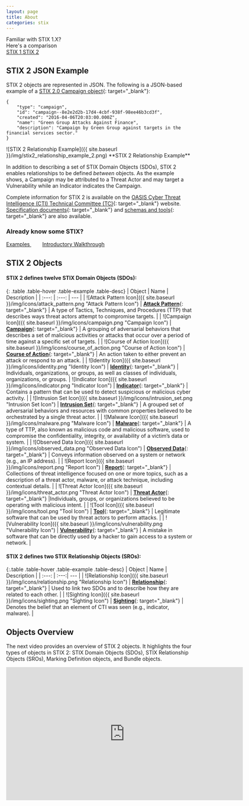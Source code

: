 ```yaml
---
layout: page
title: About
categories: stix
---
```


<div class="well info-box">Familiar with STIX 1.X?<br/>Here's a comparison<br/>
  <a class="btn btn-primary btn-spec pannel-btn" data-toggle="tooltip" title="STIX Version Comparison" href="{{site.baseurl}}/stix/compare">STIX 1 <span class="glyphicon glyphicon-menu-right"></span><span class="glyphicon glyphicon-menu-right pannel-glfy"></span>  STIX 2
  </a>
</div>

## STIX 2 JSON Example

STIX 2 objects are represented in JSON. The following is a JSON-based example of a [STIX 2.0 Campaign object](https://docs.google.com/document/d/1IvkLxg_tCnICsatu2lyxKmWmh1gY2h8HUNssKIE-UIA/pub#h.pcpvfz4ik6d6){: target="_blank"}:

```
{  
    "type": "campaign",  
    "id": "campaign--8e2e2d2b-17d4-4cbf-938f-98ee46b3cd3f",  
    "created": "2016-04-06T20:03:00.000Z",  
    "name": "Green Group Attacks Against Finance",  
    "description": "Campaign by Green Group against targets in the financial services sector."  
}
```

<div class="pull-right text-center about-fig" markdown="span">
![STIX 2 Relationship Example]({{ site.baseurl }}/img/stix2_relationship_example_2.png)
**STIX 2 Relationship Example**
</div>

In addition to describing a set of STIX Domain Objects (SDOs), STIX 2 enables relationships to be defined *between* objects. As the example shows, a Campaign may be attributed to a Threat Actor and may target a Vulnerability while an Indicator indicates the Campaign.


Complete information for STIX 2 is available on the [OASIS Cyber Threat Intelligence (CTI) Technical Committee (TC)](https://www.oasis-open.org/committees/tc_home.php?wg_abbrev=cti){: target="_blank"} website. [Specification documents](https://docs.google.com/document/d/1yvqWaPPnPW-2NiVCLqzRszcx91ffMowfT5MmE9Nsy_w/edit?pref=2&pli=1){: target="_blank"} and [schemas and tools](https://www.oasis-open.org/committees/tc_home.php?wg_abbrev=cti#openrepo){: target="_blank"} are also available.

### Already know some STIX? 

<div>
  <a style="width: 150px; margin-right: 30px;" class="btn btn-primary btn-spec" data-toggle="tooltip" title="Examples" href="{{site.baseurl}}/stix/examples"> 
    <span class="glyphicon glyphicon-education"></span> Examples
  </a>

  <a style="width: 300px;" class="btn btn-primary btn-spec" data-toggle="tooltip" title="Introductory Walkthrough" href="{{site.baseurl}}/stix/Walkthrough"> 
    <span class="glyphicon glyphicon-road"></span> Introductory Walkthrough
  </a>
</div>

## STIX 2 Objects

#### STIX 2 defines twelve STIX Domain Objects (SDOs):

{: .table .table-hover .table-example .table-desc}
| Object | Name | Description |
| :---: | :---: | --- |
| ![Attack Pattern Icon]({{ site.baseurl }}/img/icons/attack_pattern.png "Attack Pattern Icon") | [**Attack Pattern**](https://docs.google.com/document/d/1IvkLxg_tCnICsatu2lyxKmWmh1gY2h8HUNssKIE-UIA/edit#heading=h.axjijf603msy){: target="_blank"} | A type of Tactics, Techniques, and Procedures (TTP) that describes ways threat actors attempt to compromise targets. |
| ![Campaign Icon]({{ site.baseurl }}/img/icons/campaign.png "Campaign Icon") | [**Campaign**](https://docs.google.com/document/d/1IvkLxg_tCnICsatu2lyxKmWmh1gY2h8HUNssKIE-UIA/edit#heading=h.pcpvfz4ik6d6){: target="_blank"} | A grouping of adversarial behaviors that describes a set of malicious activities or attacks that occur over a period of time against a specific set of targets. |
| ![Course of Action Icon]({{ site.baseurl }}/img/icons/course_of_action.png "Course of Action Icon") | [**Course of Action**](https://docs.google.com/document/d/1IvkLxg_tCnICsatu2lyxKmWmh1gY2h8HUNssKIE-UIA/edit#heading=h.a925mpw39txn){: target="_blank"} | An action taken to either prevent an attack or respond to an attack. |
| ![Identity Icon]({{ site.baseurl }}/img/icons/identity.png "Identity Icon") | [**Identity**](https://docs.google.com/document/d/1IvkLxg_tCnICsatu2lyxKmWmh1gY2h8HUNssKIE-UIA/edit#heading=h.wh296fiwpklp){: target="_blank"} | Individuals, organizations, or groups, as well as classes of individuals, organizations, or groups. 
| ![Indicator Icon]({{ site.baseurl }}/img/icons/indicator.png "Indicator Icon") | [**Indicator**](https://docs.google.com/document/d/1IvkLxg_tCnICsatu2lyxKmWmh1gY2h8HUNssKIE-UIA/edit#heading=h.muftrcpnf89v){: target="_blank"} | Contains a pattern that can be used to detect suspicious or malicious cyber activity. |
| ![Intrusion Set Icon]({{ site.baseurl }}/img/icons/intrusion_set.png "Intrusion Set Icon") | [**Intrusion Set**](https://docs.google.com/document/d/1IvkLxg_tCnICsatu2lyxKmWmh1gY2h8HUNssKIE-UIA/edit#heading=h.5ol9xlbbnrdn){: target="_blank"} | A grouped set of adversarial behaviors and resources with common properties believed to be orchestrated by a single threat actor. |
| ![Malware Icon]({{ site.baseurl }}/img/icons/malware.png "Malware Icon") | [**Malware**](https://docs.google.com/document/d/1IvkLxg_tCnICsatu2lyxKmWmh1gY2h8HUNssKIE-UIA/edit#heading=h.s5l7katgbp09){: target="_blank"} | A type of TTP, also known as malicious code and malicious software, used to compromise the confidentiality, integrity, or availability of a victim’s data or system. |
| ![Observed Data Icon]({{ site.baseurl }}/img/icons/observed_data.png "Observed Data Icon") | [**Observed Data**](https://docs.google.com/document/d/1IvkLxg_tCnICsatu2lyxKmWmh1gY2h8HUNssKIE-UIA/edit#heading=h.p49j1fwoxldc){: target="_blank"} | Conveys information observed on a system or network (e.g., an IP address). |
| ![Report Icon]({{ site.baseurl }}/img/icons/report.png "Report Icon") | [**Report**](https://docs.google.com/document/d/1IvkLxg_tCnICsatu2lyxKmWmh1gY2h8HUNssKIE-UIA/edit#heading=h.n8bjzg1ysgdq){: target="_blank"} | Collections of threat intelligence focused on one or more topics, such as a description of a threat actor, malware, or attack technique, including contextual details. |
| ![Threat Actor Icon]({{ site.baseurl }}/img/icons/threat_actor.png "Threat Actor Icon") | [**Threat Actor**](https://docs.google.com/document/d/1IvkLxg_tCnICsatu2lyxKmWmh1gY2h8HUNssKIE-UIA/edit#heading=h.k017w16zutw){: target="_blank"} |Individuals, groups, or organizations believed to be operating with malicious intent. |
| ![Tool Icon]({{ site.baseurl }}/img/icons/tool.png "Tool Icon") | [**Tool**](https://docs.google.com/document/d/1IvkLxg_tCnICsatu2lyxKmWmh1gY2h8HUNssKIE-UIA/edit#heading=h.z4voa9ndw8v){: target="_blank"} | Legitimate software that can be used by threat actors to perform attacks. |
| ![Vulnerability Icon]({{ site.baseurl }}/img/icons/vulnerability.png "Vulnerability Icon") | [**Vulnerability**](https://docs.google.com/document/d/1IvkLxg_tCnICsatu2lyxKmWmh1gY2h8HUNssKIE-UIA/edit#heading=h.q5ytzmajn6re){: target="_blank"} | A mistake in software that can be directly used by a hacker to gain access to a system or network. |

#### STIX 2 defines two STIX Relationship Objects (SROs):

{:.table .table-hover .table-example .table-desc}
| Object | Name | Description |
| :---: | :---:| --- |
| ![Relationship Icon]({{ site.baseurl }}/img/icons/relationship.png "Relationship Icon") | [**Relationship**](https://docs.google.com/document/d/1IvkLxg_tCnICsatu2lyxKmWmh1gY2h8HUNssKIE-UIA/edit#heading=h.e2e1szrqfoan){: target="_blank"} | Used to link two SDOs and to describe how they are related to each other. |
| ![Sighting Icon]({{ site.baseurl }}/img/icons/sighting.png "Sighting Icon") | [**Sighting**](https://docs.google.com/document/d/1IvkLxg_tCnICsatu2lyxKmWmh1gY2h8HUNssKIE-UIA/edit#heading=h.a795guqsap3r){: target="_blank"} | Denotes the belief that an element of CTI was seen (e.g., indicator, malware). |

Objects Overview
----------------

The next video provides an overview of STIX 2 objects. It highlights the four types of objects in STIX 2: STIX Domain Objects (SDOs), STIX Relationship Objects (SROs), Marking Definition objects, and Bundle objects.

<div class="video-wrapper">
    <div class="video-container">
        <iframe src="https://www.youtube.com/embed/iAnd3rApMcA?ecver=2" width="640" height="360" frameborder="0"></iframe>
    </div>
    <!-- /video --><br><br>
</div>
<!-- /video-wrapper -->